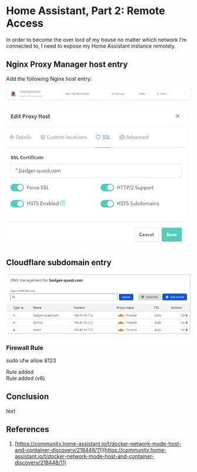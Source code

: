 # Home Assistant, Part 2: Remote Access

In order to become the over lord of my house no matter which network I’m connected to, I need to expose my Home Assistant instance remotely.

<!-- Table of Contents -->

## Nginx Proxy Manager host entry

Add the following Nginx host entry:

![NGINX Host Entry](./home-assistant-2-remote-access-images/13729793.png)

![NGINX Host Entry Detail](./home-assistant-2-remote-access-images/13664257.png)

## Cloudflare subdomain entry

![Cloudflare Subdomain Entry](./home-assistant-2-remote-access-images/13828097.png)

### Firewall Rule

sudo ufw allow 8123

Rule added  
Rule added (v6)

## Conclusion

text

## References

1. [https://community.home-assistant.io/t/docker-network-mode-host-and-container-discovery/218448/11](https://community.home-assistant.io/t/docker-network-mode-host-and-container-discovery/218448/11)
